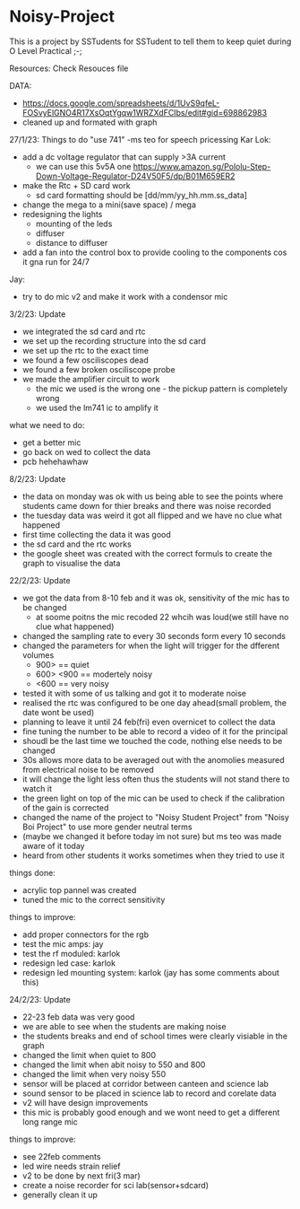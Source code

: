 # Noisy-Project
This is a project by SSTudents for SSTudent to tell them to keep quiet during O Level Practical ;-;

Resources:
Check Resouces file

DATA:
- https://docs.google.com/spreadsheets/d/1UvS9qfeL-FOSvyElGNO4R17XsOqtYgqw1WRZXdFCIbs/edit#gid=698862983 
- cleaned up and formated with graph

27/1/23: Things to do
"use 741" -ms teo for speech pricessing
Kar Lok:
-   add a dc voltage regulator that can supply >3A current
    - we can use this 5v5A one https://www.amazon.sg/Pololu-Step-Down-Voltage-Regulator-D24V50F5/dp/B01M659ER2 
-   make the Rtc + SD card work
    - sd card formatting should be [dd/mm/yy_hh.mm.ss_data]
-  change the mega to a mini(save space) / mega
-  redesigning the lights
    - mounting of the leds
    - diffuser
    - distance to diffuser
-  add a fan into the control box to provide cooling to the components cos it gna run for 24/7

Jay:
-   try to do mic v2 and make it work with a condensor mic


3/2/23: Update
- we integrated the sd card and rtc
- we set up the recording structure into the sd card
- we set up the rtc to the exact time
- we found a few osciliscopes dead
- we found a few broken osciliscope probe
- we made the amplifier circuit to work
    - the mic we used is the wrong one
            - the pickup pattern is completely wrong
    - we used the lm741 ic to amplify it

what we need to do: 
- get a better mic
- go back on wed to collect the data
- pcb hehehawhaw



8/2/23: Update
- the data on monday was ok with us being able to see the points where students came down for thier breaks and there was noise recorded
- the tuesday data was weird it got all flipped and we have no clue what happened
- first time collecting the data it was good
- the sd card and the rtc works
- the google sheet was created with the correct formuls to create the graph to visualise the data



22/2/23: Update
- we got the data from 8-10 feb and it was ok, sensitivity of the mic has to be changed
    - at soome poitns the mic recoded 22 whcih was loud(we still have no clue what happened)
- changed the sampling rate to every 30 seconds form every 10 seconds
- changed the parameters for when the light will trigger for the dfferent volumes
    - 900> == quiet
    - 600> <900 == modertely noisy
    - <600 == very noisy
- tested it with some of us talking and got it to moderate noise
- realised the rtc was configured to be one day ahead(small problem, the date wont be used)
- planning to leave it until 24 feb(fri) even overnicet to collect the data
- fine tuning the number to be able to record a video of it for the principal
- shoudl be the last time we touched the code, nothing else needs to be changed
- 30s allows more data to be averaged out with the anomolies measured from electrical noise to be removed
- it will change the light less often thus the students will not stand there to watch it
- the green light on top of the mic can be used to check if the calibration of the gain is corrected
- changed the name of the project to "Noisy Student Project" from "Noisy Boi Project" to use more gender neutral terms
- (maybe we changed it before today im not sure) but ms teo was made aware of it today
- heard from other students it works sometimes when they tried to use it

things done: 
- acrylic top pannel was created
- tuned the mic to the correct sensitivity

things to improve: 
- add proper connectors for the rgb
- test the mic amps: jay
- test the rf moduled: karlok
- redesign led case: karlok
- redesign led mounting system: karlok (jay has some comments about this)


24/2/23: Update
- 22-23 feb data was very good
- we are able to see when the students are making noise
- the students breaks and end of school times were clearly visiable in the graph
- changed the limit when quiet to 800
- changed the limit when abit noisy to 550 and 800
- changed the limit when very noisy 550
- sensor will be placed at corridor between canteen and science lab
- sound sensor to be placed in science lab to record and corelate data
- v2 will have design improvements
- this mic is probably good enough and we wont need to get a different long range mic

things to improve: 
- see 22feb comments
- led wire needs strain relief
- v2 to be done by next fri(3 mar)
- create a noise recorder for sci lab(sensor+sdcard)
- generally clean it up